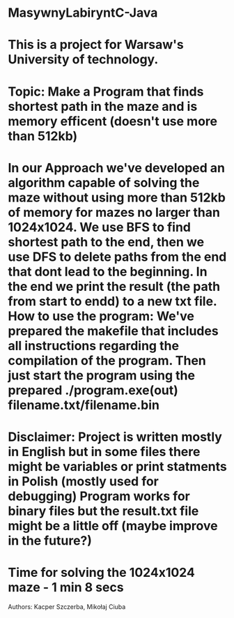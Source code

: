 # MasywnyLabiryntC-Java
This is a project for Warsaw's University of technology.
===========
Topic: Make a Program that finds shortest path in the maze and is memory efficent (doesn't use more than 512kb)
===========
In our Approach we've developed an algorithm capable of solving the maze without using more than 512kb of memory for mazes no larger than 1024x1024.
We use BFS to find shortest path to the end, then we use DFS to delete paths from the end that dont lead to the beginning. 
In the end we print the result (the path from start to endd) to a new txt file.
How to use the program:
We've prepared the makefile that includes all instructions regarding the compilation of the program.
Then just start the program using the prepared ./program.exe(out) filename.txt/filename.bin
===========
Disclaimer:
Project is written mostly in English but in some files there might be variables or print statments in Polish (mostly used for debugging)
Program works for binary files but the result.txt file might be a little off (maybe improve in the future?)
===========
Time for solving the 1024x1024 maze - 1 min 8 secs
===========
Authors: Kacper Szczerba, Mikołaj Ciuba
